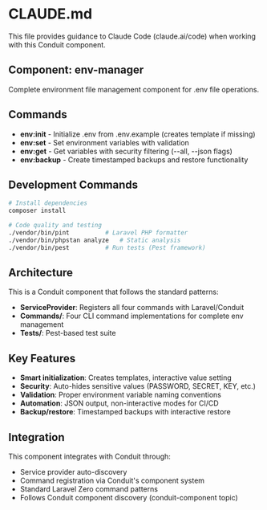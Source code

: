 # CLAUDE.md

This file provides guidance to Claude Code (claude.ai/code) when working with this Conduit component.

## Component: env-manager

Complete environment file management component for .env file operations.

## Commands

- **env:init** - Initialize .env from .env.example (creates template if missing)
- **env:set** - Set environment variables with validation  
- **env:get** - Get variables with security filtering (--all, --json flags)
- **env:backup** - Create timestamped backups and restore functionality

## Development Commands

```bash
# Install dependencies
composer install

# Code quality and testing
./vendor/bin/pint          # Laravel PHP formatter
./vendor/bin/phpstan analyze   # Static analysis  
./vendor/bin/pest          # Run tests (Pest framework)
```

## Architecture

This is a Conduit component that follows the standard patterns:
- **ServiceProvider**: Registers all four commands with Laravel/Conduit
- **Commands/**: Four CLI command implementations for complete env management
- **Tests/**: Pest-based test suite

## Key Features

- **Smart initialization**: Creates templates, interactive value setting
- **Security**: Auto-hides sensitive values (PASSWORD, SECRET, KEY, etc.)
- **Validation**: Proper environment variable naming conventions
- **Automation**: JSON output, non-interactive modes for CI/CD
- **Backup/restore**: Timestamped backups with interactive restore

## Integration

This component integrates with Conduit through:
- Service provider auto-discovery
- Command registration via Conduit's component system
- Standard Laravel Zero command patterns
- Follows Conduit component discovery (conduit-component topic)